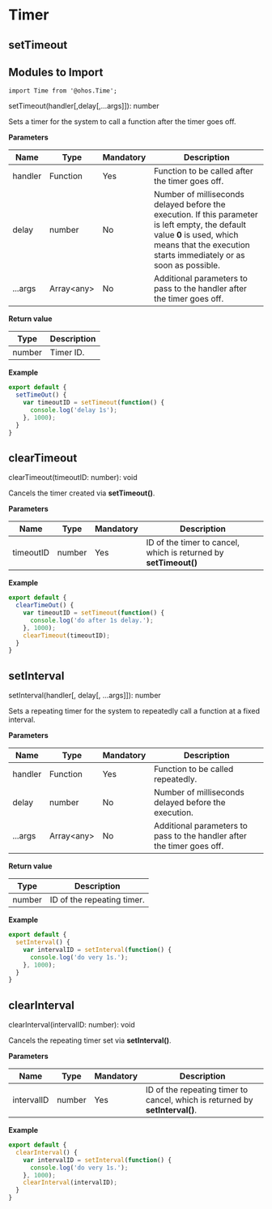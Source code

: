 # Timer


## setTimeout

## Modules to Import


```
import Time from '@ohos.Time';
```

setTimeout(handler[,delay[,…args]]): number

Sets a timer for the system to call a function after the timer goes off.

**Parameters**

| Name| Type| Mandatory| Description|
| -------- | -------- | -------- | -------- |
| handler | Function | Yes| Function to be called after the timer goes off.|
| delay | number | No| Number of milliseconds delayed before the execution. If this parameter is left empty, the default value **0** is used, which means that the execution starts immediately or as soon as possible.|
| ...args | Array&lt;any&gt; | No| Additional parameters to pass to the handler after the timer goes off.|

**Return value**

| Type| Description|
| -------- | -------- |
| number | Timer ID.|

**Example**

```js
export default {    
  setTimeOut() {        
    var timeoutID = setTimeout(function() {            
      console.log('delay 1s');
    }, 1000);    
  }
}
```


## clearTimeout

clearTimeout(timeoutID: number): void

Cancels the timer created via **setTimeout()**.

**Parameters**

| Name| Type| Mandatory| Description|
| -------- | -------- | -------- | -------- |
| timeoutID | number | Yes| ID of the timer to cancel, which is returned by **setTimeout()**|

**Example**

```js
export default {    
  clearTimeOut() {        
    var timeoutID = setTimeout(function() {            
      console.log('do after 1s delay.');        
    }, 1000);        
    clearTimeout(timeoutID);    
  }
}
```


## setInterval

setInterval(handler[, delay[, ...args]]): number

Sets a repeating timer for the system to repeatedly call a function at a fixed interval.

**Parameters**

| Name| Type| Mandatory| Description|
| -------- | -------- | -------- | -------- |
| handler | Function | Yes| Function to be called repeatedly.|
| delay | number | No| Number of milliseconds delayed before the execution.|
| ...args | Array&lt;any&gt; | No| Additional parameters to pass to the handler after the timer goes off.|

**Return value**

| Type| Description|
| -------- | -------- |
| number | ID of the repeating timer.|

**Example**

```js
export default {    
  setInterval() {        
    var intervalID = setInterval(function() {            
      console.log('do very 1s.');        
    }, 1000);    
  }
}
```


## clearInterval

clearInterval(intervalID: number): void

Cancels the repeating timer set via **setInterval()**.

**Parameters**

| Name| Type| Mandatory| Description|
| -------- | -------- | -------- | -------- |
| intervalID | number | Yes| ID of the repeating timer to cancel, which is returned by **setInterval()**.|

**Example**

```js
export default {    
  clearInterval() {        
    var intervalID = setInterval(function() {
      console.log('do very 1s.');
    }, 1000);
    clearInterval(intervalID);
  }
}
```